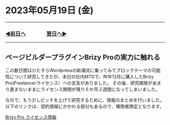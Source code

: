 # 2023年05月19日 (金)

---

### [◀️前日へ](https://github.com/yuasys/chatty-journal/blob/main/2023/05/2023-05-18.md)&emsp;&emsp;&emsp;&emsp;[翌日へ▶️](https://github.com/yuasys/chatty-journal/blob/main/2023/05/2023-05-20.md)

---

## ページビルダープラグインBrizy Proの実力に触れる

この数日間はひたすらWordpressの新潮流に乗ってみてブロックテーマの可能性について研究してきたが、本日の社内MTGで、昨年12月に購入したBrizy Pro(Freelancerライセンス）への言及がありました。
その後、研究開発があまり進まないままにライセンス期間が残り６か月２週間になってしまいました。

なので、もう少しピッチを上げて研究するために、情報のまとめを行いました。
以下のリンクは、契約情報にかかわる部分もあるので、権限者限定となります。

[Brizy Pro ライセンス情報](https://docs.google.com/document/d/10oF8QHeRsh3_lLtjJRX2XQqRTBQBOSOLtL74mDzUgRE/edit#)
